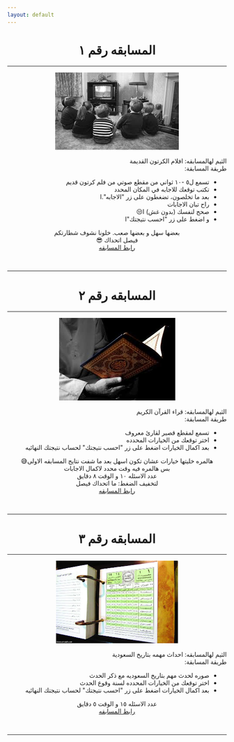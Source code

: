 ```yaml
---
layout: default
---
```


<center> <h1>المسابقه رقم ١</h1> </center>

* * *

<p align="center"> 
<img src="./media/week1/theme_1.jpeg">
</p>

<p style="text-align:center" dir="rtl">


<div dir="RTL">
الثيم لهالمسابقه: افلام الكرتون القديمة 
<br>
طريقة المسابقة:
<ul>
  <li>تسمع ل٥ -١٠ ثواني من مقطع صوتي من فلم كرتون قديم</li>
  <li>تكتب توقعك للاجابه في المكان المحدد</li>
  <li>بعد ما تخلصون، تضغطون على زر "الاجابه".ا</li>
  <li>راح تبان الاجابات</li>
  <li>صحح لنفسك (بدون غش) ا&#x1F612;</li>
  <li>و اضغط على زر "احسب نتيجتك"ا</li>
</ul> 
<p align="center"> 
بعضها سهل و بعضها صعب. خلونا نشوف شطارتكم <br>
فيصل اتحداك &#x1F60E; <br>
<a href="./quiz1.html">رابط المسابقه</a>
</p>
</div>

<br>

* * *

<center> <h1>المسابقه رقم ٢</h1> </center>

* * *

<p align="center"> 
<img src="./media/week2/theme.jpeg">
</p>

<p style="text-align:center" dir="rtl">


<div dir="RTL">
الثيم لهالمسابقه: قراء القرآن الكريم
<br>
طريقة المسابقة:
<ul>
  <li>تسمع لمقطع قصير لقارئ معروف</li>
  <li>اختر توقعك من الخيارات المحدده</li>
  <li>بعد اكمال الخيارات اضغط على زر "احسب نتيجتك" لحساب نتيجتك النهائيه</li>
</ul> 
<p align="center"> 
هالمره خليتها خيارات عشان تكون اسهل بعد ما شفت نتايج المسابقه الاولى&#x1F605;<br>
بس هالمره فيه وقت محدد لاكمال الاجابات
<br>
عدد الاسئله ١٠ و الوقت ٨ دقايق
<br>
لتخفيف الضغط: ما اتحداك فيصل <br>
<a href="./quiz2.html">رابط المسابقه</a>
</p>
</div>

<br>

* * *

<center> <h1>المسابقه رقم ٣</h1> </center>

* * *

<p align="center"> 
<img src="./media/week3/theme.jpeg" width="280" height="189">
</p>

<p style="text-align:center" dir="rtl">


<div dir="RTL">
الثيم لهالمسابقه: احداث مهمه بتاريخ السعودية
<br>
طريقة المسابقة:
<ul>
  <li>صوره لحدث مهم بتاريخ السعوديه مع ذكر الحدث</li>
  <li>اختر توقعك من الخيارات المحدده لسنة وقوع الحدث</li>
  <li>بعد اكمال الخيارات اضغط على زر "احسب نتيجتك" لحساب نتيجتك النهائيه</li>
</ul> 
<p align="center"> 
عدد الاسئله ١٥ و الوقت ٥ دقايق
<br>
<a href="./quiz3.html">رابط المسابقه</a>
</p>
</div>

<br>

* * *


